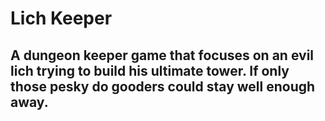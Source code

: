 # Lich Keeper

## A dungeon keeper game that focuses on an evil lich trying to build his ultimate tower. If only those pesky do gooders could stay well enough away.